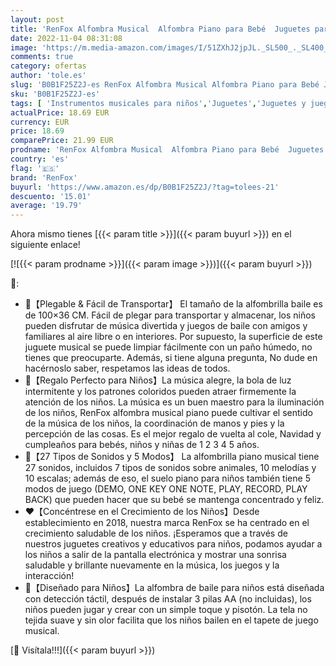 ```yaml
---
layout: post
title: 'RenFox Alfombra Musical  Alfombra Piano para Bebé  Juguetes para Niños de 1 a 5 Años  Alfombrilla Piano de Animales con 27 Sonidos & 5 Modos  Cumpleaños para Niño Niña  100×36cm '
date: 2022-11-04 08:31:08
image: 'https://m.media-amazon.com/images/I/51ZXhJ2jpJL._SL500_._SL400_.jpg'
comments: true
category: ofertas
author: 'tole.es'
slug: 'B0B1F25Z2J-es RenFox Alfombra Musical Alfombra Piano para Bebé Juguetes...'
sku: 'B0B1F25Z2J-es'
tags: [ 'Instrumentos musicales para niños','Juguetes','Juguetes y juegos','Pianos para niños','bebé','renfox','🇪🇸', ]
actualPrice: 18.69 EUR
currency: EUR
price: 18.69
comparePrice: 21.99 EUR
prodname: 'RenFox Alfombra Musical  Alfombra Piano para Bebé  Juguetes para Niños de 1 a 5 Años  Alfombrilla Piano de Animales con 27 Sonidos & 5 Modos  Cumpleaños para Niño Niña  100×36cm '
country: 'es'
flag: '🇪🇸'
brand: 'RenFox'
buyurl: 'https://www.amazon.es/dp/B0B1F25Z2J/?tag=tolees-21'
descuento: '15.01'
average: '19.79'
---
```


Ahora mismo tienes [{{< param title >}}]({{< param buyurl >}}) en el siguiente enlace!

[![{{< param prodname >}}]({{< param image >}})]({{< param buyurl >}})

🔎:

- 🎒【Plegable & Fácil de Transportar】 El tamaño de la alfombrilla baile es de 100×36 CM. Fácil de plegar para transportar y almacenar, los niños pueden disfrutar de música divertida y juegos de baile con amigos y familiares al aire libre o en interiores. Por supuesto, la superficie de este juguete musical se puede limpiar fácilmente con un paño húmedo, no tienes que preocuparte. Además, si tiene alguna pregunta, No dude en hacérnoslo saber, respetamos las ideas de todos.
- 🎁【Regalo Perfecto para Niños】La música alegre, la bola de luz intermitente y los patrones coloridos pueden atraer firmemente la atención de los niños. La música es un buen maestro para la iluminación de los niños, RenFox alfombra musical piano puede cultivar el sentido de la música de los niños, la coordinación de manos y pies y la percepción de las cosas. Es el mejor regalo de vuelta al cole, Navidad y cumpleaños para bebés, niños y niñas de 1 2 3 4 5 años.
- 🐑【27 Tipos de Sonidos y 5 Modos】 La alfombrilla piano musical tiene 27 sonidos, incluidos 7 tipos de sonidos sobre animales, 10 melodías y 10 escalas; además de eso, el suelo piano para niños también tiene 5 modos de juego (DEMO, ONE KEY ONE NOTE, PLAY, RECORD, PLAY BACK) que pueden hacer que su bebé se mantenga concentrado y feliz.
- ❤️【Concéntrese en el Crecimiento de los Niños】Desde establecimiento en 2018, nuestra marca RenFox se ha centrado en el crecimiento saludable de los niños. ¡Esperamos que a través de nuestros juguetes creativos y educativos para niños, podamos ayudar a los niños a salir de la pantalla electrónica y mostrar una sonrisa saludable y brillante nuevamente en la música, los juegos y la interacción!
- 👶【Diseñado para Niños】La alfombra de baile para niños está diseñada con detección táctil, después de instalar 3 pilas AA (no incluidas), los niños pueden jugar y crear con un simple toque y pisotón. La tela no tejida suave y sin olor facilita que los niños bailen en el tapete de juego musical.

[🛒 Visítala!!!]({{< param buyurl >}})
